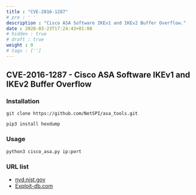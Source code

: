 ```yaml
---
title : "CVE-2016-1287"
# pre : ' '
description : "Cisco ASA Software IKEv1 and IKEv2 Buffer Overflow."
date : 2020-03-23T17:24:43+01:00
# hidden : true
# draft : true
weight : 0
# tags : ['']
---
```


## CVE-2016-1287 - Cisco ASA Software IKEv1 and IKEv2 Buffer Overflow

### Installation

```plain
git clone https://github.com/NetSPI/asa_tools.git
```

```plain
pip3 install hexdump
```

### Usage

```plain
python3 cisco_asa.py ip:port
```

### URL list

* [nvd.nist.gov](https://nvd.nist.gov/vuln/detail/CVE-2016-1287)
* [Exploit-db.com](https://www.exploit-db.com/exploits/39823)
